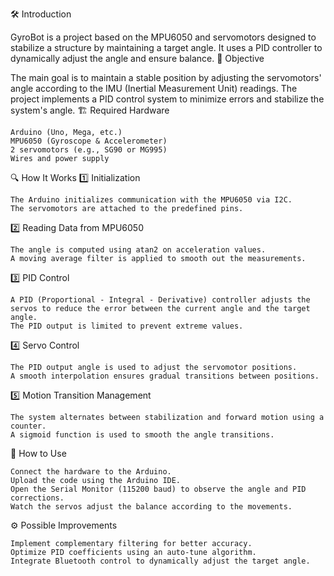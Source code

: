 🛠️ Introduction

GyroBot is a project based on the MPU6050 and servomotors designed to stabilize a structure by maintaining a target angle. It uses a PID controller to dynamically adjust the angle and ensure balance.
🎯 Objective

The main goal is to maintain a stable position by adjusting the servomotors' angle according to the IMU (Inertial Measurement Unit) readings. The project implements a PID control system to minimize errors and stabilize the system's angle.
🏗️ Required Hardware

    Arduino (Uno, Mega, etc.)
    MPU6050 (Gyroscope & Accelerometer)
    2 servomotors (e.g., SG90 or MG995)
    Wires and power supply

🔍 How It Works
1️⃣ Initialization

    The Arduino initializes communication with the MPU6050 via I2C.
    The servomotors are attached to the predefined pins.

2️⃣ Reading Data from MPU6050

    The angle is computed using atan2 on acceleration values.
    A moving average filter is applied to smooth out the measurements.

3️⃣ PID Control

    A PID (Proportional - Integral - Derivative) controller adjusts the servos to reduce the error between the current angle and the target angle.
    The PID output is limited to prevent extreme values.

4️⃣ Servo Control

    The PID output angle is used to adjust the servomotor positions.
    A smooth interpolation ensures gradual transitions between positions.

5️⃣ Motion Transition Management

    The system alternates between stabilization and forward motion using a counter.
    A sigmoid function is used to smooth the angle transitions.

🚀 How to Use

    Connect the hardware to the Arduino.
    Upload the code using the Arduino IDE.
    Open the Serial Monitor (115200 baud) to observe the angle and PID corrections.
    Watch the servos adjust the balance according to the movements.

⚙️ Possible Improvements

    Implement complementary filtering for better accuracy.
    Optimize PID coefficients using an auto-tune algorithm.
    Integrate Bluetooth control to dynamically adjust the target angle.
